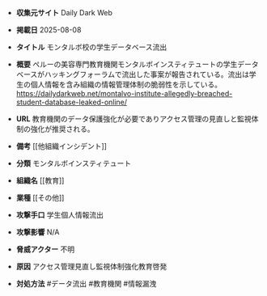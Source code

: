 - **収集元サイト**
Daily Dark Web

- **掲載日**
2025-08-08

- **タイトル**
モンタルボ校の学生データベース流出

- **概要**
ペルーの美容専門教育機関モンタルボインスティテュートの学生データベースがハッキングフォーラムで流出した事案が報告されている。流出は学生の個人情報を含み組織の情報管理体制の脆弱性を示している。https://dailydarkweb.net/montalvo-institute-allegedly-breached-student-database-leaked-online/

- **URL**
教育機関のデータ保護強化が必要でありアクセス管理の見直しと監視体制の強化が推奨される。

- **備考**
[[他組織インシデント]]

- **分類**
モンタルボインスティテュート

- **組織名**
[[教育]]

- **業種**
[[その他]]

- **攻撃手口**
学生個人情報流出

- **攻撃影響**
N/A

- **脅威アクター**
不明

- **原因**
アクセス管理見直し監視体制強化教育啓発

- **対処方法**
#データ流出 #教育機関 #情報漏洩
